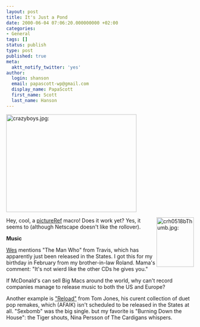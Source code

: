 ```yaml
---
layout: post
title: It's Just a Pond
date: 2000-06-04 07:06:20.000000000 +02:00
categories:
- General
tags: []
status: publish
type: post
published: true
meta:
  aktt_notify_twitter: 'yes'
author:
  login: shanson
  email: papascott-wp@gmail.com
  display_name: PapaScott
  first_name: Scott
  last_name: Hanson
---
```

<p><a href="http://Mama.editthispage.com"><img src="http://www.papascott.de/wordpress/wp-content/uploads/2000/06/crazyboys.jpg" height="262" width="350" alt="crazyboys.jpg: " border="0" /></a>
<p><a href="http://Mama.editthispage.com"><img src="http://www.papascott.de/wordpress/wp-content/uploads/2000/06/20000518014.jpg" height="133" width="100" align="right" onmouseout="this.src='http://static.userland.com/images/mausnews/20000518014.jpg'" onmouseover="this.src='http://static.userland.com/images/mausnews/20000518013.jpg'" alt="crh0518bThumb.jpg: " border="0" /></a>Hey, cool, a <a href="http://macros.userland.com/basic/pictureRef">pictureRef</a> macro! Does it work yet? Yes, it seems to (although Netscape doesn't like the rollover).</p>
<p><b>Music</b></p>
<p><a href="http://wmf.editthispage.com/">Wes</a> mentions "The Man Who" from Travis, which has apparently just been released in the States. I got this for my birthday in February from my brother-in-law Roland. Mama's comment: "It's not wierd like the other CDs he gives you."</p>
<p>If McDonald's can sell Big Macs around the world, why can't record companies manage to release music to both the US and Europe?</p>
<p>Another example is <a href="http://music.barnesandnoble.com/search/product.asp?ean=5033197093024">"Reload"</a> from Tom Jones, his curent collection of duet pop remakes, which (AFAIK) isn't scheduled to be released in the States at all. "Sexbomb" was the big single. but my favorite is "Burning Down the House": the Tiger shouts, Nina Persson of The Cardigans whispers.</p>
